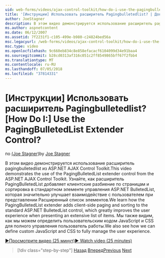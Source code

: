 ```yaml
---
uid: web-forms/videos/ajax-control-toolkit/how-do-i-use-the-pagingbulletedlist-extender-control
title: '[Инструкции] Использовать расширитель Pagingbulletedlist? | Документы Майкрософт'
author: JoeStagner
description: В этом видео демонстрируется использование расширитель pagingbulletedlist из ASP.NET AJAX Control Toolkit. Мы изучаем, как расширенны PagingBulletedList...
ms.author: aspnetcontent
ms.date: 06/12/2007
ms.assetid: 7f2231f1-c105-499e-b980-c24824bed56a
msc.legacyurl: /web-forms/videos/ajax-control-toolkit/how-do-i-use-the-pagingbulletedlist-extender-control
msc.type: video
ms.openlocfilehash: 9c660eb834c8e858efacacf6104099d34e91baa4
ms.sourcegitcommit: b28cd0313af316c051c2ff8549865bff67f2fbb4
ms.translationtype: MT
ms.contentlocale: ru-RU
ms.lasthandoff: 07/05/2018
ms.locfileid: "37814331"
---
```

<a name="how-do-i-use-the-pagingbulletedlist-extender-control"></a><span data-ttu-id="eeaf8-105">[Инструкции] Использовать расширитель Pagingbulletedlist?</span><span class="sxs-lookup"><span data-stu-id="eeaf8-105">[How Do I:] Use the PagingBulletedList Extender Control?</span></span>
====================
<span data-ttu-id="eeaf8-106">по [(Joe Stagner)](https://github.com/JoeStagner)</span><span class="sxs-lookup"><span data-stu-id="eeaf8-106">by [Joe Stagner](https://github.com/JoeStagner)</span></span>

<span data-ttu-id="eeaf8-107">В этом видео демонстрируется использование расширитель pagingbulletedlist из ASP.NET AJAX Control Toolkit.</span><span class="sxs-lookup"><span data-stu-id="eeaf8-107">This video demonstrates the use of the PagingBulletedList extender control from the ASP.NET AJAX Control Toolkit.</span></span> <span data-ttu-id="eeaf8-108">Узнайте, как расширитель PagingBulletedList добавляет клиентские разбиение по страницам и сортировка в стандартном элементе управления ASP.NET BulletedList, которая значительно улучшает взаимодействие с пользователем при представлении Расширенный список элементов.</span><span class="sxs-lookup"><span data-stu-id="eeaf8-108">We learn how the PagingBulletedList extender adds client-side paging and sorting to the standard ASP.NET BulletedList control, which greatly improves the user experience when presenting an extensive list of items.</span></span> <span data-ttu-id="eeaf8-109">Мы также видим, как мы можем определить пользовательским кодом JavaScript и CSS для полного управления пользователь работы.</span><span class="sxs-lookup"><span data-stu-id="eeaf8-109">We also see how we can define custom JavaScript and CSS to fully manage the user experience.</span></span>

[<span data-ttu-id="eeaf8-110">&#9654;Просмотрите видео (25 минут)</span><span class="sxs-lookup"><span data-stu-id="eeaf8-110">&#9654; Watch video (25 minutes)</span></span>](https://channel9.msdn.com/Blogs/ASP-NET-Site-Videos/how-do-i-use-the-pagingbulletedlist-extender-control)

> [!div class="step-by-step"]
> <span data-ttu-id="eeaf8-111">[Назад](how-do-i-use-the-aspnet-ajax-listsearch-extender.md)
> [Вперед](how-do-i-use-the-numericupdown-extender-control.md)</span><span class="sxs-lookup"><span data-stu-id="eeaf8-111">[Previous](how-do-i-use-the-aspnet-ajax-listsearch-extender.md)
[Next](how-do-i-use-the-numericupdown-extender-control.md)</span></span>
